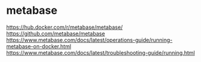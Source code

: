 # metabase

https://hub.docker.com/r/metabase/metabase/
https://github.com/metabase/metabase
https://www.metabase.com/docs/latest/operations-guide/running-metabase-on-docker.html
https://www.metabase.com/docs/latest/troubleshooting-guide/running.html
